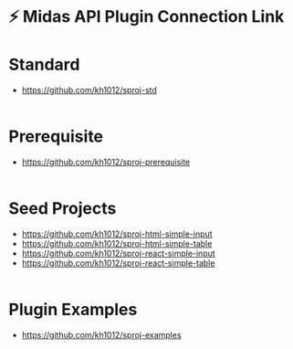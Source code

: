 # :zap: Midas API Plugin Connection Link

# Standard
- https://github.com/kh1012/sproj-std
<br /><br />

# Prerequisite
- https://github.com/kh1012/sproj-prerequisite
<br /><br />

# Seed Projects
- https://github.com/kh1012/sproj-html-simple-input
- https://github.com/kh1012/sproj-html-simple-table
- https://github.com/kh1012/sproj-react-simple-input
- https://github.com/kh1012/sproj-react-simple-table
<br /><br />

# Plugin Examples
- https://github.com/kh1012/sproj-examples
<br /><br />
